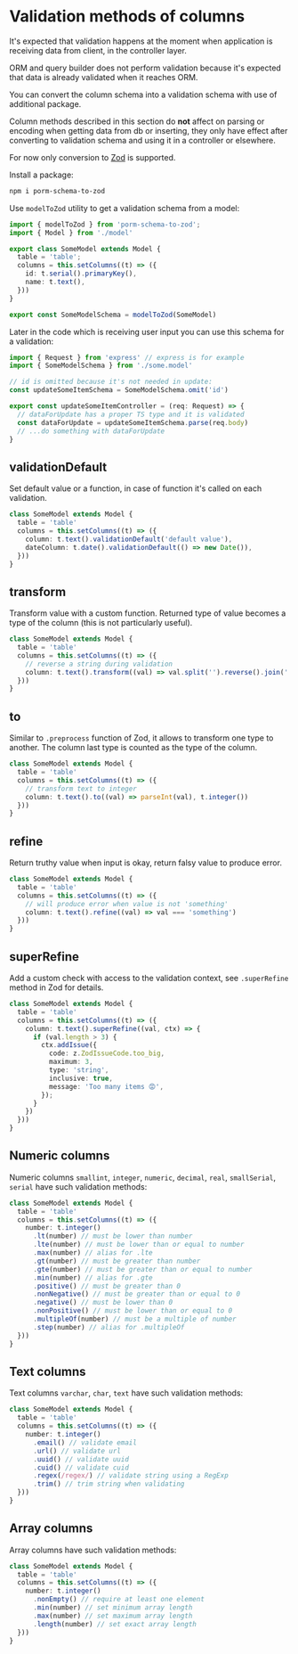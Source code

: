 # Validation methods of columns

It's expected that validation happens at the moment when application is receiving data from client, in the controller layer.

ORM and query builder does not perform validation because it's expected that data is already validated when it reaches ORM.

You can convert the column schema into a validation schema with use of additional package.

Column methods described in this section do **not** affect on parsing or encoding when getting data from db or inserting,
they only have effect after converting to validation schema and using it in a controller or elsewhere.

For now only conversion to [Zod](https://github.com/colinhacks/zod) is supported.

Install a package:

```sh
npm i porm-schema-to-zod
```

Use `modelToZod` utility to get a validation schema from a model:

```ts
import { modelToZod } from 'porm-schema-to-zod';
import { Model } from './model'

export class SomeModel extends Model {
  table = 'table';
  columns = this.setColumns((t) => ({
    id: t.serial().primaryKey(),
    name: t.text(),
  }))
}

export const SomeModelSchema = modelToZod(SomeModel)
```

Later in the code which is receiving user input you can use this schema for a validation:

```ts
import { Request } from 'express' // express is for example
import { SomeModelSchema } from './some.model'

// id is omitted because it's not needed in update:
const updateSomeItemSchema = SomeModelSchema.omit('id')

export const updateSomeItemController = (req: Request) => {
  // dataForUpdate has a proper TS type and it is validated
  const dataForUpdate = updateSomeItemSchema.parse(req.body)
  // ...do something with dataForUpdate
}
```

## validationDefault

Set default value or a function, in case of function it's called on each validation.

```ts
class SomeModel extends Model {
  table = 'table'
  columns = this.setColumns((t) => ({
    column: t.text().validationDefault('default value'),
    dateColumn: t.date().validationDefault(() => new Date()),
  }))
}
```

## transform

Transform value with a custom function. Returned type of value becomes a type of the column (this is not particularly useful).

```ts
class SomeModel extends Model {
  table = 'table'
  columns = this.setColumns((t) => ({
    // reverse a string during validation
    column: t.text().transform((val) => val.split('').reverse().join(''))
  }))
}
```

## to

Similar to `.preprocess` function of Zod, it allows to transform one type to another. The column last type is counted as the type of the column.

```ts
class SomeModel extends Model {
  table = 'table'
  columns = this.setColumns((t) => ({
    // transform text to integer
    column: t.text().to((val) => parseInt(val), t.integer())
  }))
}
```

## refine

Return truthy value when input is okay, return falsy value to produce error.

```ts
class SomeModel extends Model {
  table = 'table'
  columns = this.setColumns((t) => ({
    // will produce error when value is not 'something'
    column: t.text().refine((val) => val === 'something')
  }))
}
```

## superRefine

Add a custom check with access to the validation context, see `.superRefine` method in Zod for details.

```ts
class SomeModel extends Model {
  table = 'table'
  columns = this.setColumns((t) => ({
    column: t.text().superRefine((val, ctx) => {
      if (val.length > 3) {
        ctx.addIssue({
          code: z.ZodIssueCode.too_big,
          maximum: 3,
          type: 'string',
          inclusive: true,
          message: 'Too many items 😡',
        });
      }
    })
  }))
}
```

## Numeric columns

Numeric columns `smallint`, `integer`, `numeric`, `decimal`, `real`, `smallSerial`, `serial` have such validation methods:

```ts
class SomeModel extends Model {
  table = 'table'
  columns = this.setColumns((t) => ({
    number: t.integer()
      .lt(number) // must be lower than number
      .lte(number) // must be lower than or equal to number
      .max(number) // alias for .lte
      .gt(number) // must be greater than number
      .gte(number) // must be greater than or equal to number
      .min(number) // alias for .gte
      .positive() // must be greater than 0
      .nonNegative() // must be greater than or equal to 0
      .negative() // must be lower than 0
      .nonPositive() // must be lower than or equal to 0
      .multipleOf(number) // must be a multiple of number
      .step(number) // alias for .multipleOf
  }))
}
```

## Text columns

Text columns `varchar`, `char`, `text` have such validation methods:

```ts
class SomeModel extends Model {
  table = 'table'
  columns = this.setColumns((t) => ({
    number: t.integer()
      .email() // validate email
      .url() // validate url
      .uuid() // validate uuid
      .cuid() // validate cuid
      .regex(/regex/) // validate string using a RegExp
      .trim() // trim string when validating
  }))
}
```

## Array columns

Array columns have such validation methods:

```ts
class SomeModel extends Model {
  table = 'table'
  columns = this.setColumns((t) => ({
    number: t.integer()
      .nonEmpty() // require at least one element
      .min(number) // set minimum array length
      .max(number) // set maximum array length
      .length(number) // set exact array length
  }))
}
```
